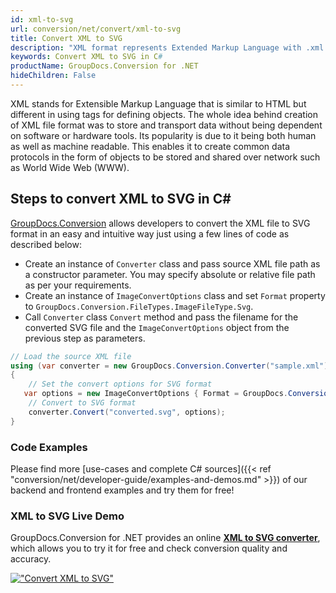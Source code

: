 ```yaml
---
id: xml-to-svg
url: conversion/net/convert/xml-to-svg
title: Convert XML to SVG
description: "XML format represents Extended Markup Language with .xml extension. Learn how to convert XML to SVG file programmatically in C# language using GroupDocs.Conversion for .NET library."
keywords: Convert XML to SVG in C#
productName: GroupDocs.Conversion for .NET
hideChildren: False
---
```


XML stands for Extensible Markup Language that is similar to HTML but different in using tags for defining objects. The whole idea behind creation of XML file format was to store and transport data without being dependent on software or hardware tools. Its popularity is due to it being both human as well as machine readable. This enables it to create common data protocols in the form of objects to be stored and shared over network such as World Wide Web (WWW).

## Steps to convert XML to SVG in C#

[GroupDocs.Conversion](https://products.groupdocs.com/conversion/net) allows developers to convert the XML file to SVG format in an easy and intuitive way just using a few lines of code as described below:

* Create an instance of `Converter` class and pass source XML file path as a constructor parameter. You may specify absolute or relative file path as per your requirements. 
* Create an instance of `ImageConvertOptions` class and set `Format` property to `GroupDocs.Conversion.FileTypes.ImageFileType.Svg`.
* Call `Converter` class `Convert` method and pass the filename for the converted SVG file and the `ImageConvertOptions` object from the previous step as parameters.

```csharp
// Load the source XML file
using (var converter = new GroupDocs.Conversion.Converter("sample.xml"))
{
    // Set the convert options for SVG format
   var options = new ImageConvertOptions { Format = GroupDocs.Conversion.FileTypes.ImageFileType.Svg };
    // Convert to SVG format
    converter.Convert("converted.svg", options);
}
```

### Code Examples

Please find more [use-cases and complete C# sources]({{< ref "conversion/net/developer-guide/examples-and-demos.md" >}}) of our backend and frontend examples and try them for free!

### XML to SVG Live Demo

GroupDocs.Conversion for .NET provides an online [**XML to SVG converter**](https://products.groupdocs.app/conversion/xml-to-svg), which allows you to try it for free and check conversion quality and accuracy.

[!["Convert XML to SVG"](conversion/net/images/convert-to-svg/convert-xml-to-svg.png)](https://products.groupdocs.app/conversion/xml-to-svg)